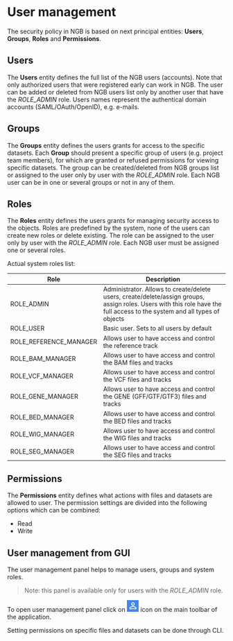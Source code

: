 # User management
The security policy in NGB is based on next principal entities: **Users**, **Groups**, **Roles** and **Permissions**.

## Users
The **Users** entity defines the full list of the NGB users (accounts). Note that only authorized users that were registered early can work in NGB. The user can be added or deleted from NGB users list only by another user that have the *ROLE_ADMIN* role. Users names represent the authentical domain accounts (SAML/OAuth/OpenID), e.g. e-mails. 

## Groups
The **Groups** entity defines the users grants for access to the specific datasets. Each **Group** should present a specific group of users (e.g. project team members), for which are granted or refused permissions for viewing specific datasets. The group can be created/deleted from NGB groups list or assigned to the user only by user with the *ROLE_ADMIN* role. Each NGB user can be in one or several groups or not in any of them.

## Roles
The **Roles** entity defines the users grants for managing security access to the objects. Roles are predefined by the system, none of the users can create new roles or delete existing. The role can be assigned to the user only by user with the *ROLE_ADMIN* role. Each NGB user must be assigned one or several roles.

Actual system roles list:

Role | Description
------------ | -------------
ROLE_ADMIN | Administrator. Allows to create/delete users, create/delete/assign groups, assign roles. Users with this role have the full access to the system and all types of objects
ROLE_USER | Basic user. Sets to all users by default
ROLE_REFERENCE_MANAGER | Allows user to have access and control the reference track
ROLE_BAM_MANAGER | Allows user to have access and control the BAM files and tracks
ROLE_VCF_MANAGER | Allows user to have access and control the VCF files and tracks
ROLE_GENE_MANAGER | Allows user to have access and control the GENE (GFF/GTF/GTF3) files and tracks
ROLE_BED_MANAGER | Allows user to have access and control the BED files and tracks
ROLE_WIG_MANAGER | Allows user to have access and control the WIG files and tracks
ROLE_SEG_MANAGER | Allows user to have access and control the SEG files and tracks

## Permissions
The **Permissions** entity defines what actions with files and datasets are allowed to user. The permission settings are divided into the following options which can be combined:
- Read
- Write

## User management from GUI
The user management panel helps to manage users, groups and system roles.
> Note: this panel is available only for users with the *ROLE_ADMIN* role.

To open user management panel click on ![NGB User Management](images/um-overview-1.png) icon on the main toolbar of the application.

Setting permissions on specific files and datasets can be done through CLI.